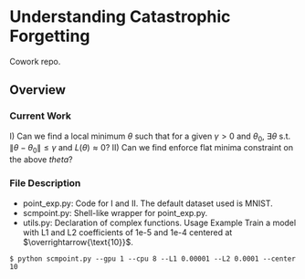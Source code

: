 # Understanding Catastrophic Forgetting

Cowork repo.

## Overview
### Current Work
I) Can we find a local minimum $\theta$ such that for a given $\gamma > 0$ and $\theta_0$, $\exists \theta$ s.t. $\|\theta - \theta_0\| \leq \gamma$ and $L(\theta) \approx 0$?
II) Can we find enforce flat minima constraint on the above $theta$?
### File Description
- point_exp.py: Code for I and II. The default dataset used is MNIST.
- scmpoint.py: Shell-like wrapper for point_exp.py.
- utils.py: Declaration of complex functions.
Usage Example
Train a model with L1 and L2 coefficients of 1e-5 and 1e-4 centered at $\overrightarrow{\text{10}}$.
```
$ python scmpoint.py --gpu 1 --cpu 8 --L1 0.00001 --L2 0.0001 --center 10
```
